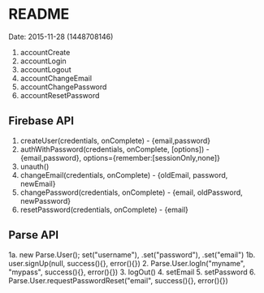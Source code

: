 # README #
Date: 2015-11-28 (1448708146)


1. accountCreate
2. accountLogin
3. accountLogout
4. accountChangeEmail
5. accountChangePassword
6. accountResetPassword

## Firebase API ##

1. createUser(credentials, onComplete) - {email,password}
2. authWithPassword(credentials, onComplete, [options]) - {email,password}, options={remember:[sessionOnly,none]}
3. unauth()
4. changeEmail(credentials, onComplete) - {oldEmail, password, newEmail}
5. changePassword(credentials, onComplete) - {email, oldPassword, newPassword}
6. resetPassword(credentials, onComplete) - {email}

## Parse API ##

1a. new Parse.User(); set("username"), .set("password"), .set("email")
1b. user.signUp(null, success(){}, error(){})
2. Parse.User.logIn("myname", "mypass", success(){}, error(){})
3. logOut()
4. setEmail
5. setPassword
6. Parse.User.requestPasswordReset("email", success(){}, error(){})


